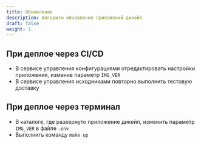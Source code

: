 ```yaml
---
title: Обновление
description: Алгоритм обновления приложений дикейп
draft: false
weight: 1
---
```


## При деплое через CI/CD

* В сервисе управления конфигурациями отредактировать настройки приложения, изменив параметр `IMG_VER`
* В сервисе управления исходниками повторно выполнить тестовую доставку

## При деплое через терминал

* В каталоге, где развернуто приложение дикейп, изменить параметр `IMG_VER` в файле `.env`
* Выполнить команду `make up`
